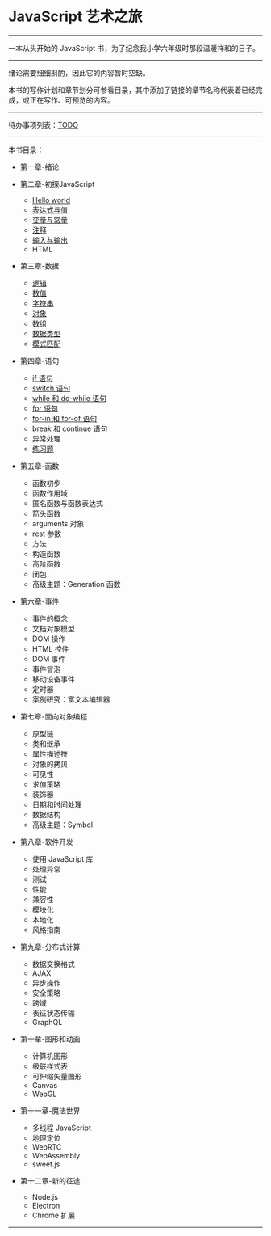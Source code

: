 # JavaScript 艺术之旅

---

一本从头开始的 JavaScript 书，为了纪念我小学六年级时那段温暖祥和的日子。



---

绪论需要细细斟酌，因此它的内容暂时空缺。

本书的写作计划和章节划分可参看目录，其中添加了链接的章节名称代表着已经完成，或正在写作、可预览的内容。



---

待办事项列表：[TODO](TODO.md)

---



本书目录：

- 第一章-绪论

- 第二章-初探JavaScript
  - [Hello world](第二章-初探JavaScript/Hello-world.md)
  - [表达式与值](第二章-初探JavaScript/表达式与值.md)
  - [变量与常量](第二章-初探JavaScript/变量与常量.md)
  - [注释](第二章-初探JavaScript/注释.md)
  - [输入与输出](第二章-初探JavaScript/输入与输出.md)
  - HTML

- 第三章-数据
  - [逻辑](第三章-数据/逻辑.md)
  - [数值](第三章-数据/数值.md)
  - [字符串](第三章-数据/字符串.md)
  - [对象](第三章-数据/对象.md)
  - [数组](第三章-数据/数组.md)
  - [数据类型](第三章-数据/数据类型.md)
  - [模式匹配](第三章-数据/解构赋值.md)

- 第四章-语句
  - [if 语句](第四章-语句/if语句.md)
  - [switch 语句](第四章-语句/switch语句.md)
  - [while 和 do-while 语句](第四章-语句/while和do-while语句.md)
  - [for 语句](第四章-语句/for语句.md)
  - [for-in 和 for-of 语句](第四章-语句/for-in和for-of语句.md)
  - break 和 continue 语句
  - 异常处理
  - [练习题](第四章-语句/第四章练习.md)

- 第五章-函数
  - 函数初步
  - 函数作用域
  - 匿名函数与函数表达式
  - 箭头函数
  - arguments 对象
  - rest 参数
  - 方法
  - 构造函数
  - 高阶函数
  - 闭包
  - 高级主题：Generation 函数

- 第六章-事件
  - 事件的概念
  - 文档对象模型
  - DOM 操作
  - HTML 控件
  - DOM 事件
  - 事件冒泡
  - 移动设备事件
  - 定时器
  - 案例研究：富文本编辑器

- 第七章-面向对象编程
  - 原型链
  - 类和继承
  - 属性描述符
  - 对象的拷贝
  - 可见性
  - 求值策略
  - 装饰器
  - 日期和时间处理
  - 数据结构
  - 高级主题：Symbol

- 第八章-软件开发
  - 使用 JavaScript 库
  - 处理异常
  - 测试
  - 性能
  - 兼容性
  - 模块化
  - 本地化
  - 风格指南

- 第九章-分布式计算
  - 数据交换格式
  - AJAX
  - 异步操作
  - 安全策略
  - 跨域
  - 表征状态传输
  - GraphQL

- 第十章-图形和动画

  - 计算机图形
  - 级联样式表
  - 可伸缩矢量图形
  - Canvas
  - WebGL

- 第十一章-魔法世界

  - 多线程 JavaScript
  - 地理定位
  - WebRTC
  - WebAssembly
  - sweet.js

- 第十二章-新的征途

  - Node.js
  - Electron
  - Chrome 扩展

---

